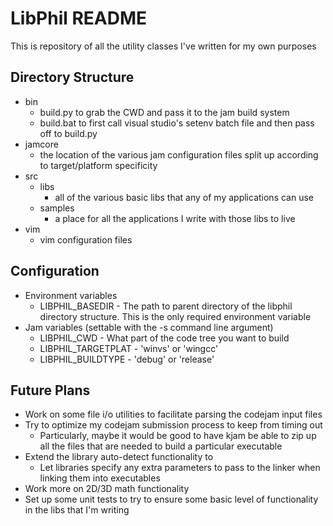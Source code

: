 # LibPhil README

This is repository of all the utility classes I've written for my own purposes

## Directory Structure

* bin
    * build.py to grab the CWD and pass it to the jam build system
    * build.bat to first call visual studio's setenv batch file and then pass off to build.py
* jamcore
    * the location of the various jam configuration files split up according to target/platform specificity
* src
    * libs
        * all of the various basic libs that any of my applications can use
    * samples
        * a place for all the applications I write with those libs to live
* vim
    * vim configuration files

## Configuration

* Environment variables
    * LIBPHIL_BASEDIR - The path to parent directory of the libphil directory structure.  This is the only required environment variable
* Jam variables (settable with the -s command line argument)
    * LIBPHIL_CWD - What part of the code tree you want to build
    * LIBPHIL_TARGETPLAT - 'winvs' or 'wingcc'
    * LIBPHIL_BUILDTYPE - 'debug' or 'release'

## Future Plans

* Work on some file i/o utilities to facilitate parsing the codejam input files
* Try to optimize my codejam submission process to keep from timing out
    * Particularly, maybe it would be good to have kjam be able to zip up all the files that are needed to build a particular executable
* Extend the library auto-detect functionality to
    * Let libraries specify any extra parameters to pass to the linker when linking them into executables
* Work more on 2D/3D math functionality
* Set up some unit tests to try to ensure some basic level of functionality in the libs that I'm writing

[jam-link]: http://www.perforce.com/jam/jam.html  "Jam build tool"
